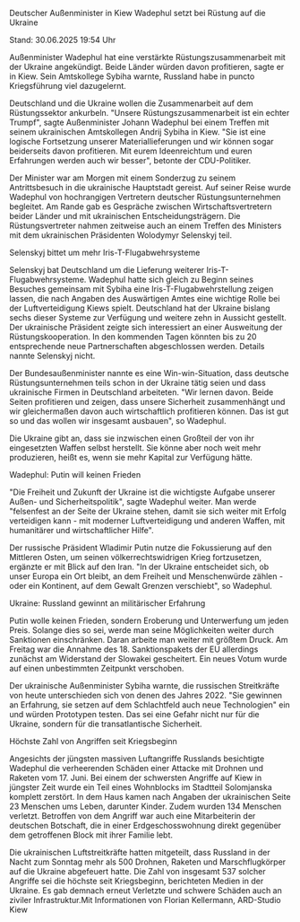
Deutscher Außenminister in Kiew
Wadephul setzt bei Rüstung auf die Ukraine


Stand: 30.06.2025 19:54 Uhr


Außenminister Wadephul hat eine verstärkte Rüstungszusammenarbeit mit der Ukraine angekündigt. Beide Länder würden davon profitieren, sagte er in Kiew. Sein Amtskollege Sybiha warnte, Russland habe in puncto Kriegsführung viel dazugelernt.



Deutschland und die Ukraine wollen die Zusammenarbeit auf dem Rüstungssektor ankurbeln. "Unsere Rüstungszusammenarbeit ist ein echter Trumpf", sagte Außenminister Johann Wadephul bei einem Treffen mit seinem ukrainischen Amtskollegen Andrij Sybiha in Kiew. "Sie ist eine logische Fortsetzung unserer Materiallieferungen und wir können sogar beiderseits davon profitieren. Mit eurem Ideenreichtum und euren Erfahrungen werden auch wir besser", betonte der CDU-Politiker.


Der Minister war am Morgen mit einem Sonderzug zu seinem Antrittsbesuch in die ukrainische Hauptstadt gereist. Auf seiner Reise wurde Wadephul von hochrangigen Vertretern deutscher Rüstungsunternehmen begleitet. Am Rande gab es Gespräche zwischen Wirtschaftsvertretern beider Länder und mit ukrainischen Entscheidungsträgern. Die Rüstungsvertreter nahmen zeitweise auch an einem Treffen des Ministers mit dem ukrainischen Präsidenten Wolodymyr Selenskyj teil.

Selenskyj bittet um mehr Iris-T-Flugabwehrsysteme


Selenskyj bat Deutschland um die Lieferung weiterer Iris-T-Flugabwehrsysteme. Wadephul hatte sich gleich zu Beginn seines Besuches gemeinsam mit Sybiha eine Iris-T-Flugabwehrstellung zeigen lassen, die nach Angaben des Auswärtigen Amtes eine wichtige Rolle bei der Luftverteidigung Kiews spielt. Deutschland hat der Ukraine bislang sechs dieser Systeme zur Verfügung und weitere zehn in Aussicht gestellt. Der ukrainische Präsident zeigte sich interessiert an einer Ausweitung der Rüstungskooperation. In den kommenden Tagen könnten bis zu 20 entsprechende neue Partnerschaften abgeschlossen werden. Details nannte Selenskyj nicht.


Der Bundesaußenminister nannte es eine Win-win-Situation, dass deutsche Rüstungsunternehmen teils schon in der Ukraine tätig seien und dass ukrainische Firmen in Deutschland arbeiteten. "Wir lernen davon. Beide Seiten profitieren und zeigen, dass unsere Sicherheit zusammenhängt und wir gleichermaßen davon auch wirtschaftlich profitieren können. Das ist gut so und das wollen wir insgesamt ausbauen", so Wadephul.


Die Ukraine gibt an, dass sie inzwischen einen Großteil der von ihr eingesetzten Waffen selbst herstellt. Sie könne aber noch weit mehr produzieren, heißt es, wenn sie mehr Kapital zur Verfügung hätte.



Wadephul: Putin will keinen Frieden


"Die Freiheit und Zukunft der Ukraine ist die wichtigste Aufgabe unserer Außen- und Sicherheitspolitik", sagte Wadephul weiter. Man werde "felsenfest an der Seite der Ukraine stehen, damit sie sich weiter mit Erfolg verteidigen kann - mit moderner Luftverteidigung und anderen Waffen, mit humanitärer und wirtschaftlicher Hilfe".


Der russische Präsident Wladimir Putin nutze die Fokussierung auf den Mittleren Osten, um seinen völkerrechtswidrigen Krieg fortzusetzen, ergänzte er mit Blick auf den Iran. "In der Ukraine entscheidet sich, ob unser Europa ein Ort bleibt, an dem Freiheit und Menschenwürde zählen - oder ein Kontinent, auf dem Gewalt Grenzen verschiebt", so Wadephul.

Ukraine: Russland gewinnt an militärischer Erfahrung


Putin wolle keinen Frieden, sondern Eroberung und Unterwerfung um jeden Preis. Solange dies so sei, werde man seine Möglichkeiten weiter durch Sanktionen einschränken. Daran arbeite man weiter mit größtem Druck. Am Freitag war die Annahme des 18. Sanktionspakets der EU allerdings zunächst am Widerstand der Slowakei gescheitert. Ein neues Votum wurde auf einen unbestimmten Zeitpunkt verschoben.


Der ukrainische Außenminister Sybiha warnte, die russischen Streitkräfte von heute unterschieden sich von denen des Jahres 2022. "Sie gewinnen an Erfahrung, sie setzen auf dem Schlachtfeld auch neue Technologien" ein und würden Prototypen testen. Das sei eine Gefahr nicht nur für die Ukraine, sondern für die transatlantische Sicherheit.

Höchste Zahl von Angriffen seit Kriegsbeginn


Angesichts der jüngsten massiven Luftangriffe Russlands besichtigte Wadephul die verheerenden Schäden einer Attacke mit Drohnen und Raketen vom 17. Juni. Bei einem der schwersten Angriffe auf Kiew in jüngster Zeit wurde ein Teil eines Wohnblocks im Stadtteil Solomjanska komplett zerstört. In dem Haus kamen nach Angaben der ukrainischen Seite 23 Menschen ums Leben, darunter Kinder. Zudem wurden 134 Menschen verletzt. Betroffen von dem Angriff war auch eine Mitarbeiterin der deutschen Botschaft, die in einer Erdgeschosswohnung direkt gegenüber dem getroffenen Block mit ihrer Familie lebt.


Die ukrainischen Luftstreitkräfte hatten mitgeteilt, dass Russland in der Nacht zum Sonntag mehr als 500 Drohnen, Raketen und Marschflugkörper auf die Ukraine abgefeuert hatte. Die Zahl von insgesamt 537 solcher Angriffe sei die höchste seit Kriegsbeginn, berichteten Medien in der Ukraine. Es gab demnach erneut Verletzte und schwere Schäden auch an ziviler Infrastruktur.Mit Informationen von Florian Kellermann, ARD-Studio Kiew

